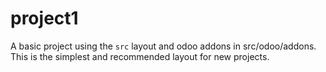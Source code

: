 # project1

A basic project using the `src` layout and odoo addons in src/odoo/addons.
This is the simplest and recommended layout for new projects.
